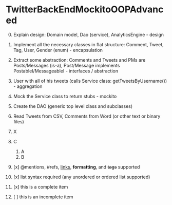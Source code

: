 # TwitterBackEndMockitoOOPAdvanced

0. Explain design: Domain model, Dao (service), AnalyticsEngine - design
1. Implement all the necessary classes in flat structure: Comment, Tweet, Tag, User, Gender (enum) - encapsulation
2. Extract some abstraction: Comments and Tweets and PMs are Posts/Messages (is-a), Post/Message implements PostableI/MessageableI - interfaces / abstraction
3. User with all of his tweets (calls Service class: getTweetsByUsername()) - aggregation
4. Mock the Service class to return stubs - mockito
5. Create the DAO (generic top level class and subclasses)
6. Read Tweets from CSV, Comments from Word (or other text or binary files)

1. X
1. C
    1. A
    1. B

1. [x] @mentions, #refs, [links](), **formatting**, and <del>tags</del> supported
1. [x] list syntax required (any unordered or ordered list supported)
1. [x] this is a complete item
1. [ ] this is an incomplete item
